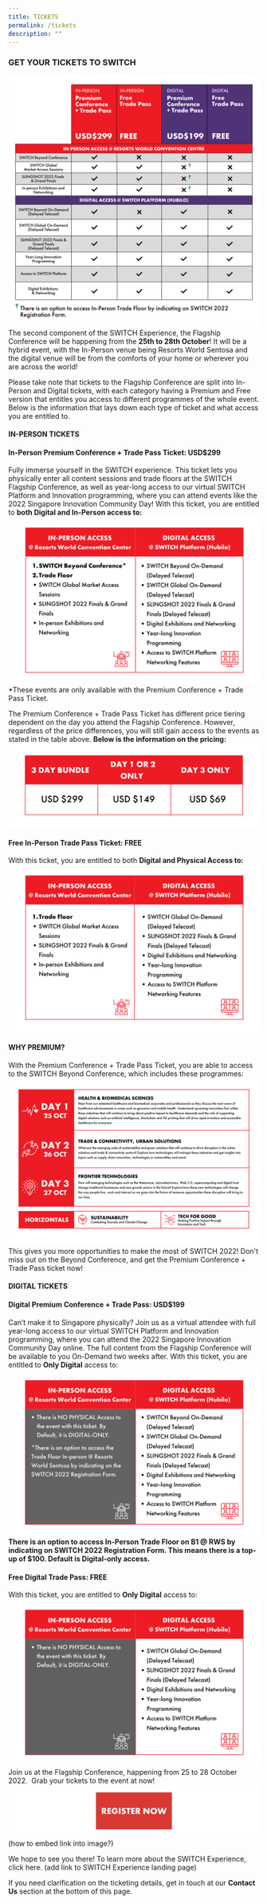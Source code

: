 ```yaml
---
title: TICKETS
permalink: /tickets
description: ""
---
```

### **GET YOUR TICKETS TO SWITCH**
![](/images/SWITCH%202022%20Landing%20Page/ticketing%20table%20ver%202%20with%20cross.png)
The second component of the SWITCH Experience, the Flagship Conference will be happening from the **25th to 28th October**! It will be a hybrid event, with the In-Person venue being Resorts World Sentosa and the digital venue will be from the comforts of your home or wherever you are across the world! 

Please take note that tickets to the Flagship Conference are split into In-Person and Digital tickets, with each category having a Premium and Free version that entitles you access to different programmes of the whole event. Below is the information that lays down each type of ticket and what access you are entitled to.
#### **IN-PERSON TICKETS**
#### **In-Person Premium Conference + Trade Pass Ticket: USD$299**
Fully immerse yourself in the SWITCH experience. This ticket lets you physically enter all content sessions and trade floors at the SWITCH Flagship Conference, as well as year-long access to our virtual SWITCH Platform and Innovation programming, where you can attend events like the 2022 Singapore Innovation Community Day! With this ticket, you are entitled to **both Digital and In-Person access to:**![](/images/SWITCH%202022%20Landing%20Page/Premium%20Conference%20and%20Trade%20Pass%20Ticket%20$299%20.png)
*These events are only available with the Premium Conference + Trade Pass Ticket.

The Premium Conference + Trade Pass Ticket has different price tiering dependent on the day you attend the Flagship Conference. However, regardless of the price differences, you will still gain access to the events as stated in the table above.
**Below is the information on the pricing:**
![](/images/SWITCH%202022%20Landing%20Page/Price%20Breakdown%20(1).png)
#### **Free In-Person Trade Pass Ticket: FREE**
With this ticket, you are entitled to both **Digital and Physical Access to:**![](/images/SWITCH%202022%20Landing%20Page/Free%20In-person%20Trade%20Pass%20Ticket%20$0%20.png)
#### **WHY PREMIUM?** 
With the Premium Conference + Trade Pass Ticket, you are able to access to the SWITCH Beyond Conference, which includes these programmes: ![](/images/SWITCH%202022%20Landing%20Page/Why%20Premium_%20%20(2).png)
This gives you more opportunities to make the most of SWITCH 2022! Don't miss out on the Beyond Conference, and get the Premium Conference + Trade Pass ticket now! 

#### **DIGITAL TICKETS**
#### **Digital Premium Conference + Trade Pass: USD$199**
Can’t make it to Singapore physically? Join us as a virtual attendee with full year-long access to our virtual SWITCH Platform and Innovation programming, where you can attend the 2022 Singapore Innovation Community Day online. The full content from the Flagship Conference will be available to you On-Demand two weeks after. With this ticket, you are entitled to **Only Digital** access to:![](/images/SWITCH%202022%20Landing%20Page/Digital%20Premium%20Conference%20and%20Trade%20Pass%20$199%20.png)
**There is an option to access In-Person Trade Floor on B1 @ RWS by indicating on SWITCH 2022 Registration Form. This means there is a top-up of $100. Default is Digital-only access.** 

#### **Free Digital Trade Pass: FREE**
With this ticket, you are entitled to **Only Digital** access to:![](/images/SWITCH%202022%20Landing%20Page/Free%20Digital%20Trade%20Pass%20$0%20.png)
Join us at the Flagship Conference, happening from 25 to 28 October 2022. 
Grab your tickets to the event at now!
![](/images/SWITCH%202022%20Landing%20Page/9A4143BC-2774-4B6D-9DD9-B545DFFA6242_1_201_a.jpeg)
(how to embed link into image?)

We hope to see you there! To learn more about the SWITCH Experience, click here. (add link to SWITCH Experience landing page)

If you need clarification on the ticketing details, get in touch at our **Contact Us** section at the bottom of this page.